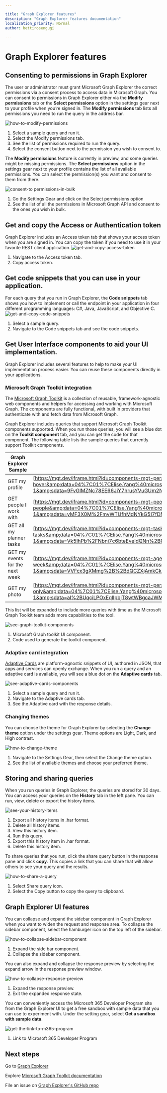 ```yaml
---

title: "Graph Explorer features"
description: "Graph Explorer features documentation"
localization_priority: Normal
author: bettirosengugi

---
```

# Graph Explorer features

## Consenting to permissions in Graph Explorer

The user or administrator must grant Microsoft Graph Explorer the correct permissions via a consent process to access data in Microsoft Graph.  You can consent to permissions in Graph Explorer either via the **Modify permissions** tab or the **Select permissions** option in the settings gear next to your profile when you’re signed in. 
The **Modify permissions** tab lists all permissions you need to run the query in the address bar. 


![how-to-modify-permissions](./images/modify-permissions.png)
1.	Select a sample query and run it.
2.	Select the Modify permissions tab.
3.	See the list of permissions required to run the query.
4.	Select the consent button next to the permission you wish to consent to. 


The **Modify  permissions** feature is currently in preview, and some queries might be missing permissions. The **Select permissions** option in the settings gear next to your profile contains the list of all available permissions. You can select the permission(s) you want and consent to them from there.

![consent-to permissions-in-bulk](./images/select-permissions.png)

1.	Go the Settings Gear and click on the Select permissions option 
2.	See the list of all the permissions in Microsoft Graph API and consent to the ones you wish in bulk.


## Get and copy the Access or Authentication token

Graph Explorer includes an Access token tab that shows your access token when you are signed in. You can copy the token if you need to use it in your favorite REST client application.
![get-and-copy-access-token](./images/access-token.png)

1.	Navigate to the Access token tab.
2.	Copy access token.

## Get code snippets that you can use in your application.

For each query that you run in Graph Explorer, the **Code snippets** tab shows you how to implement or call the endpoint in your application in four different programming languages: C#, Java, JavaScript, and Objective C. 
![get-and-copy-code-snippets](./images/code-snippets.png)

1.	Select a sample query.
2.	Navigate to the Code snippets tab and see the code snippets.

## Get User Interface components to aid your UI implementation.

Graph Explorer includes several features to help to make your UI implementation process easier. You can reuse these components directly in your applications.

### Microsoft Graph Toolkit integration

The [Microsoft Graph Toolkit](https://docs.microsoft.com/en-us/graph/toolkit/overview) is a collection of reusable, framework-agnostic web components and helpers for accessing and working with Microsoft Graph. The components are fully functional, with built in providers that authenticate with and fetch data from Microsoft Graph.

Graph Explorer includes queries that support Microsoft Graph Toolkit components supported. When you run those queries, you will see a blue dot on the **Toolkit component** tab, and you can get the code for that component. The following table lists the sample queries that currently support Toolkit components.

| **Graph Explorer Sample** | **Toolkit Sample iFrame URL** |
| --- | --- |
| GET my profile | [https://mgt.dev/iframe.html?id=components-mgt-person-card—person-card-hover](https://nam06.safelinks.protection.outlook.com/?url=https%3A%2F%2Fmgt.dev%2Fiframe.html%3Fid%3Dcomponents-mgt-person-card--person-card-hover&amp;data=04%7C01%7CElise.Yang%40microsoft.com%7Ca81f0f07873240d8571b08d7dac329d4%7C72f988bf86f141af91ab2d7cd011db47%7C1%7C0%7C637218404083362882%7CUnknown%7CTWFpbGZsb3d8eyJWIjoiMC4wLjAwMDAiLCJQIjoiV2luMzIiLCJBTiI6Ik1haWwiLCJXVCI6Mn0%3D%7C-1&amp;sdata=9FvGlMZNc78EE66JiY7hrusYVuGUm2NeflYlVgwTVwo%3D&amp;reserved=0) |
| GET people I work with | [https://mgt.dev/iframe.html?id=components-mgt-people—people](https://nam06.safelinks.protection.outlook.com/?url=https%3A%2F%2Fmgt.dev%2Fiframe.html%3Fid%3Dcomponents-mgt-people--people&amp;data=04%7C01%7CElise.Yang%40microsoft.com%7Ca81f0f07873240d8571b08d7dac329d4%7C72f988bf86f141af91ab2d7cd011db47%7C1%7C0%7C637218404083372878%7CUnknown%7CTWFpbGZsb3d8eyJWIjoiMC4wLjAwMDAiLCJQIjoiV2luMzIiLCJBTiI6Ik1haWwiLCJXVCI6Mn0%3D%7C-1&amp;sdata=yMF3X0M%2FmvWTUfhMdNYkG5I7fDMXpPHS6Fwea%2B3ycPs%3D&amp;reserved=0) |
| GET all my planner tasks | [https://mgt.dev/iframe.html?id=components-mgt-tasks—tasks](https://nam06.safelinks.protection.outlook.com/?url=https%3A%2F%2Fmgt.dev%2Fiframe.html%3Fid%3Dcomponents-mgt-tasks--tasks&amp;data=04%7C01%7CElise.Yang%40microsoft.com%7Ca81f0f07873240d8571b08d7dac329d4%7C72f988bf86f141af91ab2d7cd011db47%7C1%7C0%7C637218404083382869%7CUnknown%7CTWFpbGZsb3d8eyJWIjoiMC4wLjAwMDAiLCJQIjoiV2luMzIiLCJBTiI6Ik1haWwiLCJXVCI6Mn0%3D%7C-1&amp;sdata=Vk5IhPb%2FNbni7c6bteEveIdQNn%2BPm6AchwewCJ%2Fkmzk%3D&amp;reserved=0) |
| GET my events for the next week | [https://mgt.dev/iframe.html?id=components-mgt-agenda—get-events-for-next-week](https://nam06.safelinks.protection.outlook.com/?url=https%3A%2F%2Fmgt.dev%2Fiframe.html%3Fid%3Dcomponents-mgt-agenda--get-events-for-next-week&amp;data=04%7C01%7CElise.Yang%40microsoft.com%7Ca81f0f07873240d8571b08d7dac329d4%7C72f988bf86f141af91ab2d7cd011db47%7C1%7C0%7C637218404083382869%7CUnknown%7CTWFpbGZsb3d8eyJWIjoiMC4wLjAwMDAiLCJQIjoiV2luMzIiLCJBTiI6Ik1haWwiLCJXVCI6Mn0%3D%7C-1&amp;sdata=VVFcx3gXMmg%2B%2BdQCZXjAmkCk5zKcrntK6fI35jbdN94%3D&amp;reserved=0) |
| GET my photo | [https://mgt.dev/iframe.html?id=components-mgt-person—person-photo-only](https://nam06.safelinks.protection.outlook.com/?url=https%3A%2F%2Fmgt.dev%2Fiframe.html%3Fid%3Dcomponents-mgt-person--person-photo-only&amp;data=04%7C01%7CElise.Yang%40microsoft.com%7Ca81f0f07873240d8571b08d7dac329d4%7C72f988bf86f141af91ab2d7cd011db47%7C1%7C0%7C637218404083392872%7CUnknown%7CTWFpbGZsb3d8eyJWIjoiMC4wLjAwMDAiLCJQIjoiV2luMzIiLCJBTiI6Ik1haWwiLCJXVCI6Mn0%3D%7C-1&amp;sdata=aI%2BUqciLPOxEqlIpbjT8wtWBgcaJWM6sqooRlLVspZ0%3D&amp;reserved=0) |

This list will be expanded to include more queries with time as the Microsoft Graph Toolkit team adds more capabilities to the tool. 

![see-graph-toolkit-components](./images/graph-toolkit.png)

1.	Microsoft Graph toolkit UI component.
2.	Code used to generate the toolkit component.


### Adaptive card integration

[Adaptive Cards](https://adaptivecards.io/) are platform-agnostic snippets of UI, authored in JSON, that apps and services can openly exchange. When you run a query and an adaptive card is available, you will see a blue dot on the **Adaptive cards** tab.

![see-adaptive-cards-components](./images/adaptive-cards.png)

1.	Select a sample query and run it.
2.	Navigate to the Adaptive cards tab.
3.	See the Adaptive card with the response details.

### Changing themes

You can choose the theme for Graph Explorer by selecting the **Change theme** option under the settings gear. Theme options are Light, Dark, and High contrast.

![how-to-change-theme](./images/change-theme.png)

1.	Navigate to the Settings Gear, then select the Change theme option.
2.	See the list of available themes and choose your preferred theme.  


## Storing and sharing queries

When you run queries in Graph Explorer, the queries are stored for 30 days. You can access your queries on the **History** tab in the left pane. You can run, view, delete or export the history items.

![see-your-history-items](./images/storing-and-sharing-queries.png)

1.	Export all history items in .har format.
2.	Delete all history items.
3.	View this history item.
4.	Run this query.
5.	Export this history item in .har format.
6.	Delete this history item.


To share queries that you run, click the share query button in the response pane and click **copy**. This copies a link that you can share that will allow others to see your query and the results.

![how-to-share-a-query](./images/share-query.png)

1.	Select Share query icon.
2.	Select the Copy button to copy the query to clipboard.


## Graph Explorer UI features

You can collapse and expand the sidebar component in Graph Explorer when you want to widen the request and response area. To collapse the sidebar component, select the hamburger icon on the top left of the sidebar.

![how-to-collapse-sidebar-component](./images/expand-collapse-sidebar-component.png)

1.	Expand the side bar component.
2.	Collapse the sidebar component.


You can also expand and collapse the response preview by selecting the expand arrow in the response preview window.

![how-to-collapse-response-preview](./images/expand-collapse-response-preview.png)

1.	Expand the response preview.
2.	Exit the expanded response state.

You can conveniently access the Microsoft 365 Developer Program site from the Graph Explorer UI to get a free sandbox with sample data that you can use to experiment with. Under the setting gear, select **Get a sandbox with sample data**.

![get-the-link-to-m365-program](./images/link-to-m365-dev-program.png)

1.	Link to Microsoft 365 Developer Program

## Next steps

Go to [Graph Explorer](https://developer.microsoft.com/graph/graph-explorer/)

Explore [Microsoft Graph Toolkit documentation](https://docs.microsoft.com/graph/toolkit/overview)

File an issue on [Graph Explorer's GitHub repo](https://github.com/microsoftgraph/microsoft-graph-explorer-v4/issues/new/choose)
